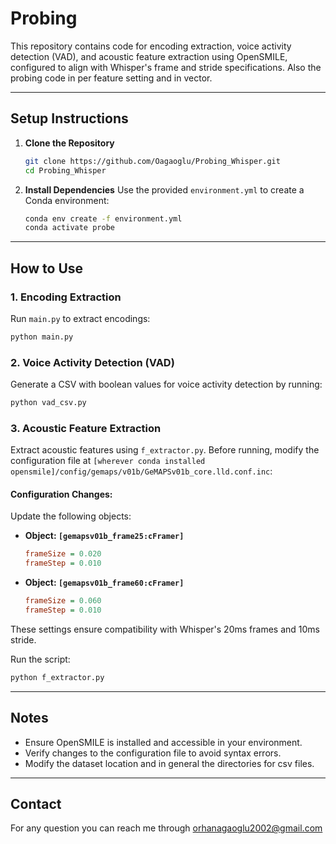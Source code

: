 
# Probing

This repository contains code for encoding extraction, voice activity detection (VAD), and acoustic feature extraction using OpenSMILE, configured to align with Whisper's frame and stride specifications. Also the probing code in per feature setting and in vector.

---

## Setup Instructions

1. **Clone the Repository**
   ```bash
   git clone https://github.com/Oagaoglu/Probing_Whisper.git
   cd Probing_Whisper
   ```

2. **Install Dependencies**
   Use the provided `environment.yml` to create a Conda environment:
   ```bash
   conda env create -f environment.yml
   conda activate probe
   ```

---

## How to Use

### 1. Encoding Extraction
Run `main.py` to extract encodings:
```bash
python main.py
```

### 2. Voice Activity Detection (VAD)
Generate a CSV with boolean values for voice activity detection by running:
```bash
python vad_csv.py
```

### 3. Acoustic Feature Extraction
Extract acoustic features using `f_extractor.py`. Before running, modify the configuration file at `[wherever conda installed opensmile]/config/gemaps/v01b/GeMAPSv01b_core.lld.conf.inc`:

#### Configuration Changes:
Update the following objects:

- **Object: `[gemapsv01b_frame25:cFramer]`**
  ```ini
  frameSize = 0.020
  frameStep = 0.010
  ```

- **Object: `[gemapsv01b_frame60:cFramer]`**
  ```ini
  frameSize = 0.060
  frameStep = 0.010
  ```

These settings ensure compatibility with Whisper's 20ms frames and 10ms stride.

Run the script:
```bash
python f_extractor.py
```

---

## Notes
- Ensure OpenSMILE is installed and accessible in your environment.
- Verify changes to the configuration file to avoid syntax errors.
- Modify the dataset location and in general the directories for csv files.

---

## Contact
For any question you can reach me through orhanagaoglu2002@gmail.com
